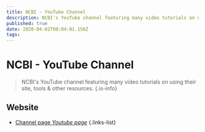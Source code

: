 ```yaml
---
title: NCBI - YouTube Channel
description: NCBI's YouTube channel featuring many video tutorials on using their site, tools & other resources.
published: true
date: 2020-04-02T00:04:01.156Z
tags: 
---
```


# NCBI - YouTube Channel

> NCBI's YouTube channel featuring many video tutorials on using their site, tools & other resources.
{.is-info}

## Website

- [Channel page *Youtube page*](https://www.youtube.com/user/NCBINLM)
{.links-list}
